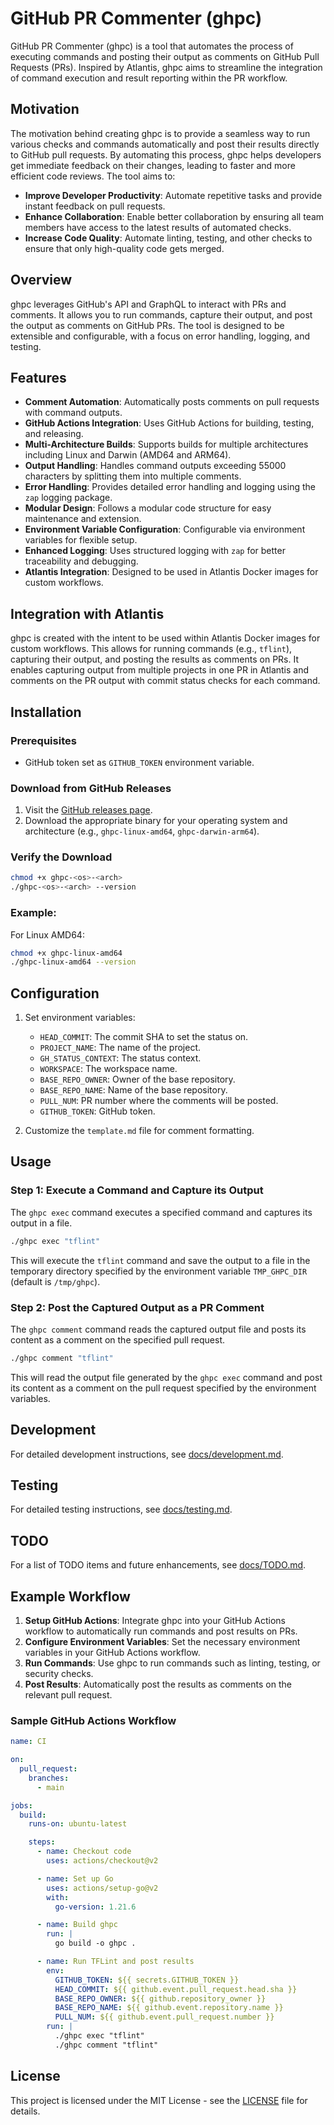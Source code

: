 # GitHub PR Commenter (ghpc)

GitHub PR Commenter (ghpc) is a tool that automates the process of executing commands and posting their output as comments on GitHub Pull Requests (PRs). Inspired by Atlantis, ghpc aims to streamline the integration of command execution and result reporting within the PR workflow.

## Motivation

The motivation behind creating ghpc is to provide a seamless way to run various checks and commands automatically and post their results directly to GitHub pull requests. By automating this process, ghpc helps developers get immediate feedback on their changes, leading to faster and more efficient code reviews. The tool aims to:

- **Improve Developer Productivity**: Automate repetitive tasks and provide instant feedback on pull requests.
- **Enhance Collaboration**: Enable better collaboration by ensuring all team members have access to the latest results of automated checks.
- **Increase Code Quality**: Automate linting, testing, and other checks to ensure that only high-quality code gets merged.

## Overview

ghpc leverages GitHub's API and GraphQL to interact with PRs and comments. It allows you to run commands, capture their output, and post the output as comments on GitHub PRs. The tool is designed to be extensible and configurable, with a focus on error handling, logging, and testing.

## Features

- **Comment Automation**: Automatically posts comments on pull requests with command outputs.
- **GitHub Actions Integration**: Uses GitHub Actions for building, testing, and releasing.
- **Multi-Architecture Builds**: Supports builds for multiple architectures including Linux and Darwin (AMD64 and ARM64).
- **Output Handling**: Handles command outputs exceeding 55000 characters by splitting them into multiple comments.
- **Error Handling**: Provides detailed error handling and logging using the `zap` logging package.
- **Modular Design**: Follows a modular code structure for easy maintenance and extension.
- **Environment Variable Configuration**: Configurable via environment variables for flexible setup.
- **Enhanced Logging**: Uses structured logging with `zap` for better traceability and debugging.
- **Atlantis Integration**: Designed to be used in Atlantis Docker images for custom workflows.

## Integration with Atlantis

ghpc is created with the intent to be used within Atlantis Docker images for custom workflows. This allows for running commands (e.g., `tflint`), capturing their output, and posting the results as comments on PRs. It enables capturing output from multiple projects in one PR in Atlantis and comments on the PR output with commit status checks for each command.

## Installation

### Prerequisites

- GitHub token set as `GITHUB_TOKEN` environment variable.

### Download from GitHub Releases

1. Visit the [GitHub releases page](https://github.com/EdwinPhilip/gh-pr-commenter/releases).
2. Download the appropriate binary for your operating system and architecture (e.g., `ghpc-linux-amd64`, `ghpc-darwin-arm64`).

### Verify the Download

```sh
chmod +x ghpc-<os>-<arch>
./ghpc-<os>-<arch> --version
```

### Example:

For Linux AMD64:

```sh
chmod +x ghpc-linux-amd64
./ghpc-linux-amd64 --version
```

## Configuration

1. Set environment variables:
   - `HEAD_COMMIT`: The commit SHA to set the status on.
   - `PROJECT_NAME`: The name of the project.
   - `GH_STATUS_CONTEXT`: The status context.
   - `WORKSPACE`: The workspace name.
   - `BASE_REPO_OWNER`: Owner of the base repository.
   - `BASE_REPO_NAME`: Name of the base repository.
   - `PULL_NUM`: PR number where the comments will be posted.
   - `GITHUB_TOKEN`: GitHub token.

2. Customize the `template.md` file for comment formatting.

## Usage

### Step 1: Execute a Command and Capture its Output

The `ghpc exec` command executes a specified command and captures its output in a file.

```sh
./ghpc exec "tflint"
```

This will execute the `tflint` command and save the output to a file in the temporary directory specified by the environment variable `TMP_GHPC_DIR` (default is `/tmp/ghpc`).

### Step 2: Post the Captured Output as a PR Comment

The `ghpc comment` command reads the captured output file and posts its content as a comment on the specified pull request.

```sh
./ghpc comment "tflint"
```

This will read the output file generated by the `ghpc exec` command and post its content as a comment on the pull request specified by the environment variables.

## Development

For detailed development instructions, see [docs/development.md](docs/development.md).

## Testing

For detailed testing instructions, see [docs/testing.md](docs/testing.md).

## TODO

For a list of TODO items and future enhancements, see [docs/TODO.md](docs/TODO.md).

## Example Workflow

1. **Setup GitHub Actions**: Integrate ghpc into your GitHub Actions workflow to automatically run commands and post results on PRs.
2. **Configure Environment Variables**: Set the necessary environment variables in your GitHub Actions workflow.
3. **Run Commands**: Use ghpc to run commands such as linting, testing, or security checks.
4. **Post Results**: Automatically post the results as comments on the relevant pull request.

### Sample GitHub Actions Workflow

```yaml
name: CI

on:
  pull_request:
    branches:
      - main

jobs:
  build:
    runs-on: ubuntu-latest

    steps:
      - name: Checkout code
        uses: actions/checkout@v2

      - name: Set up Go
        uses: actions/setup-go@v2
        with:
          go-version: 1.21.6

      - name: Build ghpc
        run: |
          go build -o ghpc .

      - name: Run TFLint and post results
        env:
          GITHUB_TOKEN: ${{ secrets.GITHUB_TOKEN }}
          HEAD_COMMIT: ${{ github.event.pull_request.head.sha }}
          BASE_REPO_OWNER: ${{ github.repository_owner }}
          BASE_REPO_NAME: ${{ github.event.repository.name }}
          PULL_NUM: ${{ github.event.pull_request.number }}
        run: |
          ./ghpc exec "tflint"
          ./ghpc comment "tflint"
```

## License

This project is licensed under the MIT License - see the [LICENSE](LICENSE) file for details.
